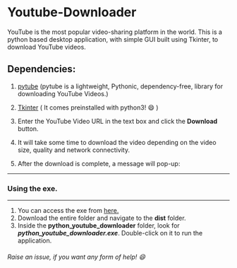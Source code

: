 # Youtube-Downloader
YouTube is the most popular video-sharing platform in the world. This is a python based desktop application, with simple GUI built using Tkinter, to download YouTube videos.
## Dependencies:
1. [pytube](https://pypi.org/project/pytube/) (pytube is a lightweight, Pythonic, dependency-free, library for downloading YouTube Videos.)
2. [Tkinter](https://docs.python.org/3/library/tkinter.html) ( It comes preinstalled with python3! :smile: ) 



4. Enter the YouTube Video URL in the text box and click the **Download** button. 
5. It will take some time to download the video depending on the video size, quality and network connectivity. 
6. After the download is complete, a message will pop-up:

********************************************************************
### Using the exe.
********************************************************************

1. You can access the exe from [here.](https://drive.google.com/drive/folders/1IXVDs386gNSZpXsGYfieelWrJ-t5Bpha?usp=sharing)
2. Download the entire folder and navigate to the **dist** folder.
3. Inside the **python_youtube_downloader** folder, look for ***python_youtube_downloader.exe***. Double-click on it to run the application.

###### Raise an issue, if you want any form of help! :smile:
